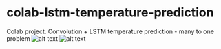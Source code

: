 # colab-lstm-temperature-prediction
Colab project. 
Convolution + LSTM temperature prediction - many to one problem
![alt text](https://raw.githubusercontent.com/KrzysztofV/colab-lstm-temperature-prediction/master/data.png)
![alt text](https://raw.githubusercontent.com/KrzysztofV/colab-lstm-temperature-prediction/master/training.png)
